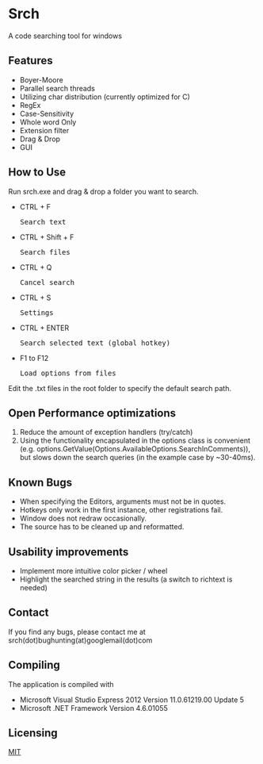 # Srch

A code searching tool for windows

## Features

- Boyer-Moore
- Parallel search threads
- Utilizing char distribution (currently optimized for C)
- RegEx
- Case-Sensitivity
- Whole word Only
- Extension filter
- Drag & Drop
- GUI

## How to Use 

Run srch.exe and drag & drop a folder you want to search.

- CTRL + F<pre>Search text
- CTRL + Shift + F<pre>Search files
- CTRL + Q<pre>Cancel search
- CTRL + S<pre>Settings
- CTRL + ENTER<pre>Search selected text (global hotkey)
- F1 to F12<pre>Load options from files

Edit the .txt files in the root folder to specify the default search path.

## Open Performance optimizations

1. Reduce the amount of exception handlers (try/catch)
2. Using the functionality encapsulated in the options class is convenient (e.g. options.GetValue(Options.AvailableOptions.SearchInComments)), but slows down the search queries (in the example case by ~30-40ms).

## Known Bugs

- When specifying the Editors, arguments must not be in quotes.
- Hotkeys only work in the first instance, other registrations fail.
- Window does not redraw occasionally.
- The source has to be cleaned up and reformatted.

## Usability improvements

- Implement more intuitive color picker / wheel
- Highlight the searched string in the results (a switch to richtext is needed)

## Contact

If you find any bugs, please contact me at srch(dot)bughunting(at)googlemail(dot)com

## Compiling

The application is compiled with

* Microsoft Visual Studio Express 2012 Version 11.0.61219.00 Update 5
* Microsoft .NET Framework  Version 4.6.01055

## Licensing

[MIT](https://github.com/bernardtaubert/srch/blob/master/LICENSE)
